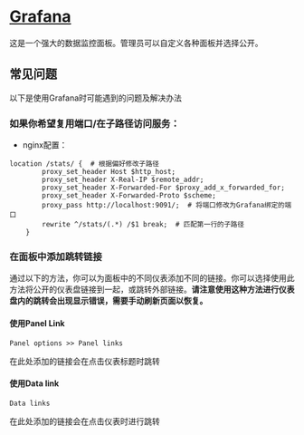 # [Grafana](https://grafana.com/)
这是一个强大的数据监控面板。管理员可以自定义各种面板并选择公开。
## 常见问题
以下是使用Grafana时可能遇到的问题及解决办法
### 如果你希望复用端口/在子路径访问服务：
- nginx配置：
```
location /stats/ {  # 根据偏好修改子路径
        proxy_set_header Host $http_host;
        proxy_set_header X-Real-IP $remote_addr;
        proxy_set_header X-Forwarded-For $proxy_add_x_forwarded_for;
        proxy_set_header X-Forwarded-Proto $scheme;
        proxy_pass http://localhost:9091/;  # 将端口修改为Grafana绑定的端口
        rewrite ^/stats/(.*) /$1 break;  # 匹配第一行的子路径
    }
```
### 在面板中添加跳转链接
通过以下的方法，你可以为面板中的不同仪表添加不同的链接。你可以选择使用此方法将公开的仪表盘链接到一起，或跳转外部链接。**请注意使用这种方法进行仪表盘内的跳转会出现显示错误，需要手动刷新页面以恢复。**
<h4>使用Panel Link</h4>

    Panel options >> Panel links
在此处添加的链接会在点击仪表标题时跳转
<h4>使用Data link</h4>

    Data links
在此处添加的链接会在点击仪表时进行跳转
